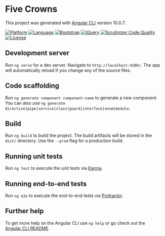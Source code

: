 # Five Crowns

This project was generated with [Angular CLI](https://github.com/angular/angular-cli) version 10.0.7.

[![Platform](https://img.shields.io/badge/platform-windows%20%7C%20macos%20%7C%20linux-blue)](https://img.shields.io/badge/platform-windows%20%7C%20macos%20%7C%20linux-blue)
[![Language](https://img.shields.io/badge/language-angular-orange)](https://img.shields.io/badge/language-ruby-orange)
[![Bootstrap](https://img.shields.io/github/package-json/dependency-version/a-kushnir/five-crowns/bootstrap)](https://img.shields.io/github/package-json/dependency-version/a-kushnir/five-crowns/bootstrap)
[![jQuery](https://img.shields.io/github/package-json/dependency-version/a-kushnir/five-crowns/jquery)](https://img.shields.io/github/package-json/dependency-version/a-kushnir/five-crowns/jquery)
[![Scrutinizer Code Quality](https://img.shields.io/scrutinizer/quality/g/a-kushnir/five-crowns/main)](https://img.shields.io/scrutinizer/quality/g/a-kushnir/five-crowns/main)
[![License](https://img.shields.io/github/license/a-kushnir/five-crowns)](https://img.shields.io/github/license/a-kushnir/five-crowns)

## Development server

Run `ng serve` for a dev server. Navigate to `http://localhost:4200/`. The app will automatically reload if you change any of the source files.

## Code scaffolding

Run `ng generate component component-name` to generate a new component. You can also use `ng generate directive|pipe|service|class|guard|interface|enum|module`.

## Build

Run `ng build` to build the project. The build artifacts will be stored in the `dist/` directory. Use the `--prod` flag for a production build.

## Running unit tests

Run `ng test` to execute the unit tests via [Karma](https://karma-runner.github.io).

## Running end-to-end tests

Run `ng e2e` to execute the end-to-end tests via [Protractor](http://www.protractortest.org/).

## Further help

To get more help on the Angular CLI use `ng help` or go check out the [Angular CLI README](https://github.com/angular/angular-cli/blob/master/README.md).
